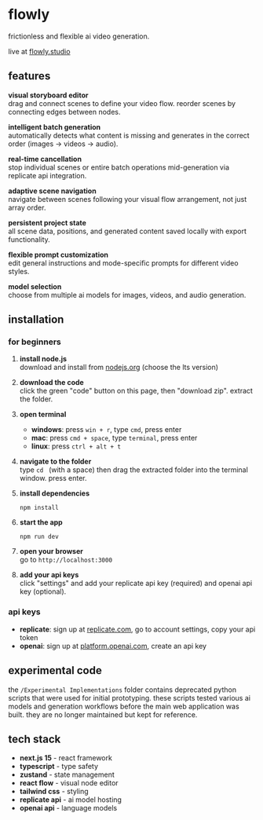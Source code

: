 # flowly

frictionless and flexible ai video generation.

live at [flowly.studio](https://flowly.studio)

## features

**visual storyboard editor**  
drag and connect scenes to define your video flow. reorder scenes by connecting edges between nodes.

**intelligent batch generation**  
automatically detects what content is missing and generates in the correct order (images → videos → audio).

**real-time cancellation**  
stop individual scenes or entire batch operations mid-generation via replicate api integration.

**adaptive scene navigation**  
navigate between scenes following your visual flow arrangement, not just array order.

**persistent project state**  
all scene data, positions, and generated content saved locally with export functionality.

**flexible prompt customization**  
edit general instructions and mode-specific prompts for different video styles.

**model selection**  
choose from multiple ai models for images, videos, and audio generation.

## installation

### for beginners

1. **install node.js**  
   download and install from [nodejs.org](https://nodejs.org) (choose the lts version)

2. **download the code**  
   click the green "code" button on this page, then "download zip". extract the folder.

3. **open terminal**  
   - **windows**: press `win + r`, type `cmd`, press enter
   - **mac**: press `cmd + space`, type `terminal`, press enter
   - **linux**: press `ctrl + alt + t`

4. **navigate to the folder**  
   type `cd ` (with a space) then drag the extracted folder into the terminal window. press enter.

5. **install dependencies**  
   ```
   npm install
   ```

6. **start the app**  
   ```
   npm run dev
   ```

7. **open your browser**  
   go to `http://localhost:3000`

8. **add your api keys**  
   click "settings" and add your replicate api key (required) and openai api key (optional).

### api keys

- **replicate**: sign up at [replicate.com](https://replicate.com), go to account settings, copy your api token
- **openai**: sign up at [platform.openai.com](https://platform.openai.com), create an api key

## experimental code

the `/Experimental Implementations` folder contains deprecated python scripts that were used for initial prototyping. these scripts tested various ai models and generation workflows before the main web application was built. they are no longer maintained but kept for reference.

## tech stack

- **next.js 15** - react framework
- **typescript** - type safety
- **zustand** - state management
- **react flow** - visual node editor
- **tailwind css** - styling
- **replicate api** - ai model hosting
- **openai api** - language models
